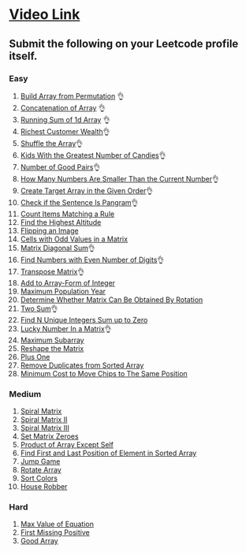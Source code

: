 # [Video Link](https://youtu.be/n60Dn0UsbEk)

## Submit the following on your Leetcode profile itself.

### Easy
1. [Build Array from Permutation](https://leetcode.com/problems/build-array-from-permutation/) 👌
2. [Concatenation of Array](https://leetcode.com/problems/concatenation-of-array/) 👌
3. [Running Sum of 1d Array](https://leetcode.com/problems/running-sum-of-1d-array/) 👌
4. [Richest Customer Wealth](https://leetcode.com/problems/richest-customer-wealth/)👌
5. [Shuffle the Array](https://leetcode.com/problems/shuffle-the-array/)👌
6. [Kids With the Greatest Number of Candies](https://leetcode.com/problems/kids-with-the-greatest-number-of-candies/)👌
7. [Number of Good Pairs](https://leetcode.com/problems/number-of-good-pairs/)👌
8. [How Many Numbers Are Smaller Than the Current Number](https://leetcode.com/problems/how-many-numbers-are-smaller-than-the-current-number/)👌
9. [Create Target Array in the Given Order](https://leetcode.com/problems/create-target-array-in-the-given-order/)👌
10. [Check if the Sentence Is Pangram](https://leetcode.com/problems/check-if-the-sentence-is-pangram/)👌
11. [Count Items Matching a Rule](https://leetcode.com/problems/count-items-matching-a-rule/)
12. [Find the Highest Altitude](https://leetcode.com/problems/find-the-highest-altitude/)
13. [Flipping an Image](https://leetcode.com/problems/flipping-an-image/)
14. [Cells with Odd Values in a Matrix](https://leetcode.com/problems/cells-with-odd-values-in-a-matrix/)
15. [Matrix Diagonal Sum](https://leetcode.com/problems/matrix-diagonal-sum/)👌
16. [Find Numbers with Even Number of Digits](https://leetcode.com/problems/find-numbers-with-even-number-of-digits/)👌
17. [Transpose Matrix](https://leetcode.com/problems/transpose-matrix/)👌
18. [Add to Array-Form of Integer](https://leetcode.com/problems/add-to-array-form-of-integer/)
19. [Maximum Population Year](https://leetcode.com/problems/maximum-population-year/)
20. [Determine Whether Matrix Can Be Obtained By Rotation](https://leetcode.com/problems/determine-whether-matrix-can-be-obtained-by-rotation/)
21. [Two Sum](https://leetcode.com/problems/two-sum/)👌
22. [Find N Unique Integers Sum up to Zero](https://leetcode.com/problems/find-n-unique-integers-sum-up-to-zero/)
23. [Lucky Number In a Matrix](https://leetcode.com/problems/lucky-numbers-in-a-matrix/)👌
24. [Maximum Subarray](https://leetcode.com/problems/maximum-subarray/)
25. [Reshape the Matrix](https://leetcode.com/problems/reshape-the-matrix/)
26. [Plus One](https://leetcode.com/problems/plus-one/)
27. [Remove Duplicates from Sorted Array](https://leetcode.com/problems/remove-duplicates-from-sorted-array/)
28. [Minimum Cost to Move Chips to The Same Position](https://leetcode.com/problems/minimum-cost-to-move-chips-to-the-same-position/)

### Medium
1. [Spiral Matrix](https://leetcode.com/problems/spiral-matrix/)
2. [Spiral Matrix II](https://leetcode.com/problems/spiral-matrix-ii/)
3. [Spiral Matrix III](https://leetcode.com/problems/spiral-matrix-iii/)
4. [Set Matrix Zeroes](https://leetcode.com/problems/set-matrix-zeroes/)
5. [Product of Array Except Self](https://leetcode.com/problems/product-of-array-except-self/)
6. [Find First and Last Position of Element in Sorted Array](https://leetcode.com/problems/find-first-and-last-position-of-element-in-sorted-array/)
7. [Jump Game](https://leetcode.com/problems/jump-game/)
8. [Rotate Array](https://leetcode.com/problems/rotate-array/)
9. [Sort Colors](https://leetcode.com/problems/sort-colors/)
10. [House Robber](https://leetcode.com/problems/house-robber/)

### Hard
1. [Max Value of Equation](https://leetcode.com/problems/max-value-of-equation/)
2. [First Missing Positive](https://leetcode.com/problems/first-missing-positive/)
3. [Good Array](https://leetcode.com/problems/check-if-it-is-a-good-array/)
